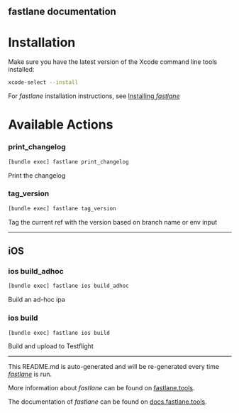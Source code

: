 fastlane documentation
----

# Installation

Make sure you have the latest version of the Xcode command line tools installed:

```sh
xcode-select --install
```

For _fastlane_ installation instructions, see [Installing _fastlane_](https://docs.fastlane.tools/#installing-fastlane)

# Available Actions

### print_changelog

```sh
[bundle exec] fastlane print_changelog
```

Print the changelog

### tag_version

```sh
[bundle exec] fastlane tag_version
```

Tag the current ref with the version based on branch name or env input

----


## iOS

### ios build_adhoc

```sh
[bundle exec] fastlane ios build_adhoc
```

Build an ad-hoc ipa

### ios build

```sh
[bundle exec] fastlane ios build
```

Build and upload to Testflight

----

This README.md is auto-generated and will be re-generated every time [_fastlane_](https://fastlane.tools) is run.

More information about _fastlane_ can be found on [fastlane.tools](https://fastlane.tools).

The documentation of _fastlane_ can be found on [docs.fastlane.tools](https://docs.fastlane.tools).
